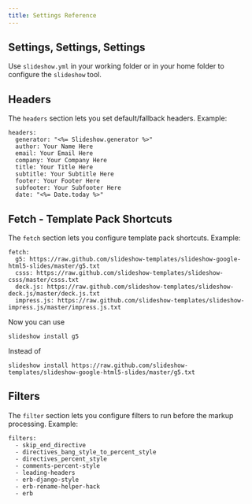 ```yaml
---
title: Settings Reference
---
```



## Settings, Settings, Settings

Use `slideshow.yml` in your working folder or in your home folder
to configure the `slideshow` tool.


## Headers

The `headers` section lets you set default/fallback headers. Example:

```
headers:
  generator: "<%= Slideshow.generator %>"
  author: Your Name Here
  email: Your Email Here
  company: Your Company Here
  title: Your Title Here
  subtitle: Your Subtitle Here
  footer: Your Footer Here
  subfooter: Your Subfooter Here
  date: "<%= Date.today %>"
```


## Fetch - Template Pack Shortcuts

The `fetch` section lets you configure template pack shortcuts. Example:

```
fetch:
  g5: https://raw.github.com/slideshow-templates/slideshow-google-html5-slides/master/g5.txt
  csss: https://raw.github.com/slideshow-templates/slideshow-csss/master/csss.txt
  deck.js: https://raw.github.com/slideshow-templates/slideshow-deck.js/master/deck.js.txt
  impress.js: https://raw.github.com/slideshow-templates/slideshow-impress.js/master/impress.js.txt
```

Now you can use

```
slideshow install g5
```

Instead of

```
slideshow install https://raw.github.com/slideshow-templates/slideshow-google-html5-slides/master/g5.txt
```


## Filters

The `filter` section lets you configure filters to run before the markup processing. Example:

```
filters:
  - skip_end_directive
  - directives_bang_style_to_percent_style
  - directives_percent_style
  - comments-percent-style
  - leading-headers
  - erb-django-style
  - erb-rename-helper-hack
  - erb
```

